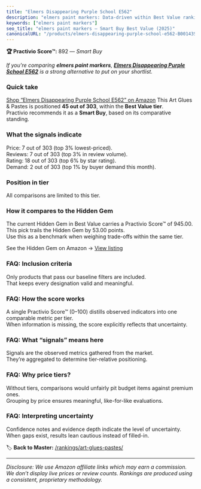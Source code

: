 ```yaml
---
title: "Elmers Disappearing Purple School E562"
description: "elmers paint markers: Data-driven within Best Value ranking using the Practivio Score™. Positioned by quality, value, demand, findability, momentum."
keywords: ["elmers paint markers"]
seo_title: "elmers paint markers — Smart Buy Best Value (2025)"
canonicalURL: "/products/elmers-disappearing-purple-school-e562-B00143SNPG/"
---
```


**🏆 Practivio Score™:** 892 — _Smart Buy_


*If you're comparing **elmers paint markers**, **[Elmers Disappearing Purple School E562](https://www.amazon.com/dp/B00143SNPG?tag=practivio-20)** is a strong alternative to put on your shortlist.*
### Quick take
[Shop “Elmers Disappearing Purple School E562” on Amazon](https://www.amazon.com/dp/B00143SNPG?tag=practivio-20)
This Art Glues & Pastes is positioned **45 out of 303**, within the **Best Value tier**.  
Practivio recommends it as a **Smart Buy**, based on its comparative standing.

### What the signals indicate
Price: 7 out of 303 (top 3% lowest-priced).  
Reviews: 7 out of 303 (top 3% in review volume).  
Rating: 18 out of 303 (top 6% by star rating).  
Demand: 2 out of 303 (top 1% by buyer demand this month).

### Position in tier
All comparisons are limited to this tier.

### How it compares to the Hidden Gem
The current Hidden Gem in Best Value carries a Practivio Score™ of 945.00.  
This pick trails the Hidden Gem by 53.00 points.  
Use this as a benchmark when weighing trade-offs within the same tier.  

See the Hidden Gem on Amazon → [View listing](https://www.amazon.com/dp/B00178QQJ8?tag=practivio-20)

### FAQ: Inclusion criteria
Only products that pass our baseline filters are included.  
That keeps every designation valid and meaningful.

### FAQ: How the score works
A single Practivio Score™ (0–100) distills observed indicators into one comparable metric per tier.  
When information is missing, the score explicitly reflects that uncertainty.

### FAQ: What “signals” means here
Signals are the observed metrics gathered from the market.  
They’re aggregated to determine tier-relative positioning.

### FAQ: Why price tiers?
Without tiers, comparisons would unfairly pit budget items against premium ones.  
Grouping by price ensures meaningful, like-for-like evaluations.

### FAQ: Interpreting uncertainty
Confidence notes and evidence depth indicate the level of uncertainty.  
When gaps exist, results lean cautious instead of filled-in.


🏷️ **Back to Master:** [/rankings/art-glues-pastes/](/rankings/art-glues-pastes/)

---
_Disclosure: We use Amazon affiliate links which may earn a commission. We don’t display live prices or review counts. Rankings are produced using a consistent, proprietary methodology._
